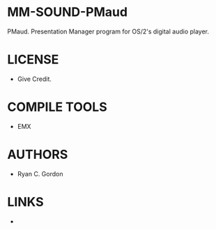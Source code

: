 MM-SOUND-PMaud
==============

PMaud. Presentation Manager program for OS/2's digital audio player.

LICENSE
===============
* Give Credit.

COMPILE TOOLS
===============
* EMX

AUTHORS
===============
* Ryan C. Gordon

LINKS
===============
* 
